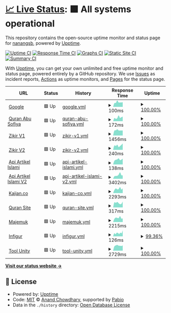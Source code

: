 # [📈 Live Status](https://nanangsb.github.io/upptime): <!--live status--> **🟩 All systems operational**

This repository contains the open-source uptime monitor and status page for [nanangsb](https://www.nanang.id), powered by [Upptime](https://github.com/upptime/upptime).

[![Uptime CI](https://github.com/nanangsb/upptime/workflows/Uptime%20CI/badge.svg)](https://github.com/nanangsb/upptime/actions?query=workflow%3A%22Uptime+CI%22)
[![Response Time CI](https://github.com/nanangsb/upptime/workflows/Response%20Time%20CI/badge.svg)](https://github.com/nanangsb/upptime/actions?query=workflow%3A%22Response+Time+CI%22)
[![Graphs CI](https://github.com/nanangsb/upptime/workflows/Graphs%20CI/badge.svg)](https://github.com/nanangsb/upptime/actions?query=workflow%3A%22Graphs+CI%22)
[![Static Site CI](https://github.com/nanangsb/upptime/workflows/Static%20Site%20CI/badge.svg)](https://github.com/nanangsb/upptime/actions?query=workflow%3A%22Static+Site+CI%22)
[![Summary CI](https://github.com/nanangsb/upptime/workflows/Summary%20CI/badge.svg)](https://github.com/nanangsb/upptime/actions?query=workflow%3A%22Summary+CI%22)

With [Upptime](https://upptime.js.org), you can get your own unlimited and free uptime monitor and status page, powered entirely by a GitHub repository. We use [Issues](https://github.com/nanangsb/upptime/issues) as incident reports, [Actions](https://github.com/nanangsb/upptime/actions) as uptime monitors, and [Pages](https://nanangsb.github.io/upptime) for the status page.

<!--start: status pages-->
<!-- This summary is generated by Upptime (https://github.com/upptime/upptime) -->
<!-- Do not edit this manually, your changes will be overwritten -->
<!-- prettier-ignore -->
| URL | Status | History | Response Time | Uptime |
| --- | ------ | ------- | ------------- | ------ |
| <img alt="" src="https://icons.duckduckgo.com/ip3/www.google.com.ico" height="13"> [Google](https://www.google.com) | 🟩 Up | [google.yml](https://github.com/nanangsb/upptime/commits/HEAD/history/google.yml) | <details><summary><img alt="Response time graph" src="./graphs/google/response-time-week.png" height="20"> 100ms</summary><br><a href="https://nanangsb.github.io/upptime/history/google"><img alt="Response time 105" src="https://img.shields.io/endpoint?url=https%3A%2F%2Fraw.githubusercontent.com%2Fnanangsb%2Fupptime%2FHEAD%2Fapi%2Fgoogle%2Fresponse-time.json"></a><br><a href="https://nanangsb.github.io/upptime/history/google"><img alt="24-hour response time 102" src="https://img.shields.io/endpoint?url=https%3A%2F%2Fraw.githubusercontent.com%2Fnanangsb%2Fupptime%2FHEAD%2Fapi%2Fgoogle%2Fresponse-time-day.json"></a><br><a href="https://nanangsb.github.io/upptime/history/google"><img alt="7-day response time 100" src="https://img.shields.io/endpoint?url=https%3A%2F%2Fraw.githubusercontent.com%2Fnanangsb%2Fupptime%2FHEAD%2Fapi%2Fgoogle%2Fresponse-time-week.json"></a><br><a href="https://nanangsb.github.io/upptime/history/google"><img alt="30-day response time 98" src="https://img.shields.io/endpoint?url=https%3A%2F%2Fraw.githubusercontent.com%2Fnanangsb%2Fupptime%2FHEAD%2Fapi%2Fgoogle%2Fresponse-time-month.json"></a><br><a href="https://nanangsb.github.io/upptime/history/google"><img alt="1-year response time 105" src="https://img.shields.io/endpoint?url=https%3A%2F%2Fraw.githubusercontent.com%2Fnanangsb%2Fupptime%2FHEAD%2Fapi%2Fgoogle%2Fresponse-time-year.json"></a></details> | <details><summary><a href="https://nanangsb.github.io/upptime/history/google">100.00%</a></summary><a href="https://nanangsb.github.io/upptime/history/google"><img alt="All-time uptime 100.00%" src="https://img.shields.io/endpoint?url=https%3A%2F%2Fraw.githubusercontent.com%2Fnanangsb%2Fupptime%2FHEAD%2Fapi%2Fgoogle%2Fuptime.json"></a><br><a href="https://nanangsb.github.io/upptime/history/google"><img alt="24-hour uptime 100.00%" src="https://img.shields.io/endpoint?url=https%3A%2F%2Fraw.githubusercontent.com%2Fnanangsb%2Fupptime%2FHEAD%2Fapi%2Fgoogle%2Fuptime-day.json"></a><br><a href="https://nanangsb.github.io/upptime/history/google"><img alt="7-day uptime 100.00%" src="https://img.shields.io/endpoint?url=https%3A%2F%2Fraw.githubusercontent.com%2Fnanangsb%2Fupptime%2FHEAD%2Fapi%2Fgoogle%2Fuptime-week.json"></a><br><a href="https://nanangsb.github.io/upptime/history/google"><img alt="30-day uptime 100.00%" src="https://img.shields.io/endpoint?url=https%3A%2F%2Fraw.githubusercontent.com%2Fnanangsb%2Fupptime%2FHEAD%2Fapi%2Fgoogle%2Fuptime-month.json"></a><br><a href="https://nanangsb.github.io/upptime/history/google"><img alt="1-year uptime 100.00%" src="https://img.shields.io/endpoint?url=https%3A%2F%2Fraw.githubusercontent.com%2Fnanangsb%2Fupptime%2FHEAD%2Fapi%2Fgoogle%2Fuptime-year.json"></a></details>
| <img alt="" src="https://icons.duckduckgo.com/ip3/quran.abusofiya.com.ico" height="13"> [Quran Abu Sofiya](https://quran.abusofiya.com) | 🟩 Up | [quran-abu-sofiya.yml](https://github.com/nanangsb/upptime/commits/HEAD/history/quran-abu-sofiya.yml) | <details><summary><img alt="Response time graph" src="./graphs/quran-abu-sofiya/response-time-week.png" height="20"> 172ms</summary><br><a href="https://nanangsb.github.io/upptime/history/quran-abu-sofiya"><img alt="Response time 160" src="https://img.shields.io/endpoint?url=https%3A%2F%2Fraw.githubusercontent.com%2Fnanangsb%2Fupptime%2FHEAD%2Fapi%2Fquran-abu-sofiya%2Fresponse-time.json"></a><br><a href="https://nanangsb.github.io/upptime/history/quran-abu-sofiya"><img alt="24-hour response time 212" src="https://img.shields.io/endpoint?url=https%3A%2F%2Fraw.githubusercontent.com%2Fnanangsb%2Fupptime%2FHEAD%2Fapi%2Fquran-abu-sofiya%2Fresponse-time-day.json"></a><br><a href="https://nanangsb.github.io/upptime/history/quran-abu-sofiya"><img alt="7-day response time 172" src="https://img.shields.io/endpoint?url=https%3A%2F%2Fraw.githubusercontent.com%2Fnanangsb%2Fupptime%2FHEAD%2Fapi%2Fquran-abu-sofiya%2Fresponse-time-week.json"></a><br><a href="https://nanangsb.github.io/upptime/history/quran-abu-sofiya"><img alt="30-day response time 159" src="https://img.shields.io/endpoint?url=https%3A%2F%2Fraw.githubusercontent.com%2Fnanangsb%2Fupptime%2FHEAD%2Fapi%2Fquran-abu-sofiya%2Fresponse-time-month.json"></a><br><a href="https://nanangsb.github.io/upptime/history/quran-abu-sofiya"><img alt="1-year response time 160" src="https://img.shields.io/endpoint?url=https%3A%2F%2Fraw.githubusercontent.com%2Fnanangsb%2Fupptime%2FHEAD%2Fapi%2Fquran-abu-sofiya%2Fresponse-time-year.json"></a></details> | <details><summary><a href="https://nanangsb.github.io/upptime/history/quran-abu-sofiya">100.00%</a></summary><a href="https://nanangsb.github.io/upptime/history/quran-abu-sofiya"><img alt="All-time uptime 99.99%" src="https://img.shields.io/endpoint?url=https%3A%2F%2Fraw.githubusercontent.com%2Fnanangsb%2Fupptime%2FHEAD%2Fapi%2Fquran-abu-sofiya%2Fuptime.json"></a><br><a href="https://nanangsb.github.io/upptime/history/quran-abu-sofiya"><img alt="24-hour uptime 100.00%" src="https://img.shields.io/endpoint?url=https%3A%2F%2Fraw.githubusercontent.com%2Fnanangsb%2Fupptime%2FHEAD%2Fapi%2Fquran-abu-sofiya%2Fuptime-day.json"></a><br><a href="https://nanangsb.github.io/upptime/history/quran-abu-sofiya"><img alt="7-day uptime 100.00%" src="https://img.shields.io/endpoint?url=https%3A%2F%2Fraw.githubusercontent.com%2Fnanangsb%2Fupptime%2FHEAD%2Fapi%2Fquran-abu-sofiya%2Fuptime-week.json"></a><br><a href="https://nanangsb.github.io/upptime/history/quran-abu-sofiya"><img alt="30-day uptime 100.00%" src="https://img.shields.io/endpoint?url=https%3A%2F%2Fraw.githubusercontent.com%2Fnanangsb%2Fupptime%2FHEAD%2Fapi%2Fquran-abu-sofiya%2Fuptime-month.json"></a><br><a href="https://nanangsb.github.io/upptime/history/quran-abu-sofiya"><img alt="1-year uptime 99.99%" src="https://img.shields.io/endpoint?url=https%3A%2F%2Fraw.githubusercontent.com%2Fnanangsb%2Fupptime%2FHEAD%2Fapi%2Fquran-abu-sofiya%2Fuptime-year.json"></a></details>
| <img alt="" src="https://icons.duckduckgo.com/ip3/zikir.org.ico" height="13"> [Zikir V1](https://zikir.org) | 🟩 Up | [zikir-v1.yml](https://github.com/nanangsb/upptime/commits/HEAD/history/zikir-v1.yml) | <details><summary><img alt="Response time graph" src="./graphs/zikir-v1/response-time-week.png" height="20"> 1456ms</summary><br><a href="https://nanangsb.github.io/upptime/history/zikir-v1"><img alt="Response time 1123" src="https://img.shields.io/endpoint?url=https%3A%2F%2Fraw.githubusercontent.com%2Fnanangsb%2Fupptime%2FHEAD%2Fapi%2Fzikir-v1%2Fresponse-time.json"></a><br><a href="https://nanangsb.github.io/upptime/history/zikir-v1"><img alt="24-hour response time 1395" src="https://img.shields.io/endpoint?url=https%3A%2F%2Fraw.githubusercontent.com%2Fnanangsb%2Fupptime%2FHEAD%2Fapi%2Fzikir-v1%2Fresponse-time-day.json"></a><br><a href="https://nanangsb.github.io/upptime/history/zikir-v1"><img alt="7-day response time 1456" src="https://img.shields.io/endpoint?url=https%3A%2F%2Fraw.githubusercontent.com%2Fnanangsb%2Fupptime%2FHEAD%2Fapi%2Fzikir-v1%2Fresponse-time-week.json"></a><br><a href="https://nanangsb.github.io/upptime/history/zikir-v1"><img alt="30-day response time 1155" src="https://img.shields.io/endpoint?url=https%3A%2F%2Fraw.githubusercontent.com%2Fnanangsb%2Fupptime%2FHEAD%2Fapi%2Fzikir-v1%2Fresponse-time-month.json"></a><br><a href="https://nanangsb.github.io/upptime/history/zikir-v1"><img alt="1-year response time 1123" src="https://img.shields.io/endpoint?url=https%3A%2F%2Fraw.githubusercontent.com%2Fnanangsb%2Fupptime%2FHEAD%2Fapi%2Fzikir-v1%2Fresponse-time-year.json"></a></details> | <details><summary><a href="https://nanangsb.github.io/upptime/history/zikir-v1">100.00%</a></summary><a href="https://nanangsb.github.io/upptime/history/zikir-v1"><img alt="All-time uptime 100.00%" src="https://img.shields.io/endpoint?url=https%3A%2F%2Fraw.githubusercontent.com%2Fnanangsb%2Fupptime%2FHEAD%2Fapi%2Fzikir-v1%2Fuptime.json"></a><br><a href="https://nanangsb.github.io/upptime/history/zikir-v1"><img alt="24-hour uptime 100.00%" src="https://img.shields.io/endpoint?url=https%3A%2F%2Fraw.githubusercontent.com%2Fnanangsb%2Fupptime%2FHEAD%2Fapi%2Fzikir-v1%2Fuptime-day.json"></a><br><a href="https://nanangsb.github.io/upptime/history/zikir-v1"><img alt="7-day uptime 100.00%" src="https://img.shields.io/endpoint?url=https%3A%2F%2Fraw.githubusercontent.com%2Fnanangsb%2Fupptime%2FHEAD%2Fapi%2Fzikir-v1%2Fuptime-week.json"></a><br><a href="https://nanangsb.github.io/upptime/history/zikir-v1"><img alt="30-day uptime 100.00%" src="https://img.shields.io/endpoint?url=https%3A%2F%2Fraw.githubusercontent.com%2Fnanangsb%2Fupptime%2FHEAD%2Fapi%2Fzikir-v1%2Fuptime-month.json"></a><br><a href="https://nanangsb.github.io/upptime/history/zikir-v1"><img alt="1-year uptime 100.00%" src="https://img.shields.io/endpoint?url=https%3A%2F%2Fraw.githubusercontent.com%2Fnanangsb%2Fupptime%2FHEAD%2Fapi%2Fzikir-v1%2Fuptime-year.json"></a></details>
| <img alt="" src="https://icons.duckduckgo.com/ip3/v2.zikir.org.ico" height="13"> [Zikir V2](https://v2.zikir.org) | 🟩 Up | [zikir-v2.yml](https://github.com/nanangsb/upptime/commits/HEAD/history/zikir-v2.yml) | <details><summary><img alt="Response time graph" src="./graphs/zikir-v2/response-time-week.png" height="20"> 240ms</summary><br><a href="https://nanangsb.github.io/upptime/history/zikir-v2"><img alt="Response time 245" src="https://img.shields.io/endpoint?url=https%3A%2F%2Fraw.githubusercontent.com%2Fnanangsb%2Fupptime%2FHEAD%2Fapi%2Fzikir-v2%2Fresponse-time.json"></a><br><a href="https://nanangsb.github.io/upptime/history/zikir-v2"><img alt="24-hour response time 344" src="https://img.shields.io/endpoint?url=https%3A%2F%2Fraw.githubusercontent.com%2Fnanangsb%2Fupptime%2FHEAD%2Fapi%2Fzikir-v2%2Fresponse-time-day.json"></a><br><a href="https://nanangsb.github.io/upptime/history/zikir-v2"><img alt="7-day response time 240" src="https://img.shields.io/endpoint?url=https%3A%2F%2Fraw.githubusercontent.com%2Fnanangsb%2Fupptime%2FHEAD%2Fapi%2Fzikir-v2%2Fresponse-time-week.json"></a><br><a href="https://nanangsb.github.io/upptime/history/zikir-v2"><img alt="30-day response time 263" src="https://img.shields.io/endpoint?url=https%3A%2F%2Fraw.githubusercontent.com%2Fnanangsb%2Fupptime%2FHEAD%2Fapi%2Fzikir-v2%2Fresponse-time-month.json"></a><br><a href="https://nanangsb.github.io/upptime/history/zikir-v2"><img alt="1-year response time 245" src="https://img.shields.io/endpoint?url=https%3A%2F%2Fraw.githubusercontent.com%2Fnanangsb%2Fupptime%2FHEAD%2Fapi%2Fzikir-v2%2Fresponse-time-year.json"></a></details> | <details><summary><a href="https://nanangsb.github.io/upptime/history/zikir-v2">100.00%</a></summary><a href="https://nanangsb.github.io/upptime/history/zikir-v2"><img alt="All-time uptime 100.00%" src="https://img.shields.io/endpoint?url=https%3A%2F%2Fraw.githubusercontent.com%2Fnanangsb%2Fupptime%2FHEAD%2Fapi%2Fzikir-v2%2Fuptime.json"></a><br><a href="https://nanangsb.github.io/upptime/history/zikir-v2"><img alt="24-hour uptime 100.00%" src="https://img.shields.io/endpoint?url=https%3A%2F%2Fraw.githubusercontent.com%2Fnanangsb%2Fupptime%2FHEAD%2Fapi%2Fzikir-v2%2Fuptime-day.json"></a><br><a href="https://nanangsb.github.io/upptime/history/zikir-v2"><img alt="7-day uptime 100.00%" src="https://img.shields.io/endpoint?url=https%3A%2F%2Fraw.githubusercontent.com%2Fnanangsb%2Fupptime%2FHEAD%2Fapi%2Fzikir-v2%2Fuptime-week.json"></a><br><a href="https://nanangsb.github.io/upptime/history/zikir-v2"><img alt="30-day uptime 100.00%" src="https://img.shields.io/endpoint?url=https%3A%2F%2Fraw.githubusercontent.com%2Fnanangsb%2Fupptime%2FHEAD%2Fapi%2Fzikir-v2%2Fuptime-month.json"></a><br><a href="https://nanangsb.github.io/upptime/history/zikir-v2"><img alt="1-year uptime 100.00%" src="https://img.shields.io/endpoint?url=https%3A%2F%2Fraw.githubusercontent.com%2Fnanangsb%2Fupptime%2FHEAD%2Fapi%2Fzikir-v2%2Fuptime-year.json"></a></details>
| <img alt="" src="https://icons.duckduckgo.com/ip3/api-artikel.abusofiya.com.ico" height="13"> [Api Artikel Islami](https://api-artikel.abusofiya.com/api) | 🟩 Up | [api-artikel-islami.yml](https://github.com/nanangsb/upptime/commits/HEAD/history/api-artikel-islami.yml) | <details><summary><img alt="Response time graph" src="./graphs/api-artikel-islami/response-time-week.png" height="20"> 138ms</summary><br><a href="https://nanangsb.github.io/upptime/history/api-artikel-islami"><img alt="Response time 161" src="https://img.shields.io/endpoint?url=https%3A%2F%2Fraw.githubusercontent.com%2Fnanangsb%2Fupptime%2FHEAD%2Fapi%2Fapi-artikel-islami%2Fresponse-time.json"></a><br><a href="https://nanangsb.github.io/upptime/history/api-artikel-islami"><img alt="24-hour response time 162" src="https://img.shields.io/endpoint?url=https%3A%2F%2Fraw.githubusercontent.com%2Fnanangsb%2Fupptime%2FHEAD%2Fapi%2Fapi-artikel-islami%2Fresponse-time-day.json"></a><br><a href="https://nanangsb.github.io/upptime/history/api-artikel-islami"><img alt="7-day response time 138" src="https://img.shields.io/endpoint?url=https%3A%2F%2Fraw.githubusercontent.com%2Fnanangsb%2Fupptime%2FHEAD%2Fapi%2Fapi-artikel-islami%2Fresponse-time-week.json"></a><br><a href="https://nanangsb.github.io/upptime/history/api-artikel-islami"><img alt="30-day response time 154" src="https://img.shields.io/endpoint?url=https%3A%2F%2Fraw.githubusercontent.com%2Fnanangsb%2Fupptime%2FHEAD%2Fapi%2Fapi-artikel-islami%2Fresponse-time-month.json"></a><br><a href="https://nanangsb.github.io/upptime/history/api-artikel-islami"><img alt="1-year response time 161" src="https://img.shields.io/endpoint?url=https%3A%2F%2Fraw.githubusercontent.com%2Fnanangsb%2Fupptime%2FHEAD%2Fapi%2Fapi-artikel-islami%2Fresponse-time-year.json"></a></details> | <details><summary><a href="https://nanangsb.github.io/upptime/history/api-artikel-islami">100.00%</a></summary><a href="https://nanangsb.github.io/upptime/history/api-artikel-islami"><img alt="All-time uptime 100.00%" src="https://img.shields.io/endpoint?url=https%3A%2F%2Fraw.githubusercontent.com%2Fnanangsb%2Fupptime%2FHEAD%2Fapi%2Fapi-artikel-islami%2Fuptime.json"></a><br><a href="https://nanangsb.github.io/upptime/history/api-artikel-islami"><img alt="24-hour uptime 100.00%" src="https://img.shields.io/endpoint?url=https%3A%2F%2Fraw.githubusercontent.com%2Fnanangsb%2Fupptime%2FHEAD%2Fapi%2Fapi-artikel-islami%2Fuptime-day.json"></a><br><a href="https://nanangsb.github.io/upptime/history/api-artikel-islami"><img alt="7-day uptime 100.00%" src="https://img.shields.io/endpoint?url=https%3A%2F%2Fraw.githubusercontent.com%2Fnanangsb%2Fupptime%2FHEAD%2Fapi%2Fapi-artikel-islami%2Fuptime-week.json"></a><br><a href="https://nanangsb.github.io/upptime/history/api-artikel-islami"><img alt="30-day uptime 100.00%" src="https://img.shields.io/endpoint?url=https%3A%2F%2Fraw.githubusercontent.com%2Fnanangsb%2Fupptime%2FHEAD%2Fapi%2Fapi-artikel-islami%2Fuptime-month.json"></a><br><a href="https://nanangsb.github.io/upptime/history/api-artikel-islami"><img alt="1-year uptime 100.00%" src="https://img.shields.io/endpoint?url=https%3A%2F%2Fraw.githubusercontent.com%2Fnanangsb%2Fupptime%2FHEAD%2Fapi%2Fapi-artikel-islami%2Fuptime-year.json"></a></details>
| <img alt="" src="https://icons.duckduckgo.com/ip3/api-artikel2.abusofiya.com.ico" height="13"> [Api Artikel Islami V2](https://api-artikel2.abusofiya.com/api/news/source?code=MUSLIM) | 🟩 Up | [api-artikel-islami-v2.yml](https://github.com/nanangsb/upptime/commits/HEAD/history/api-artikel-islami-v2.yml) | <details><summary><img alt="Response time graph" src="./graphs/api-artikel-islami-v2/response-time-week.png" height="20"> 3402ms</summary><br><a href="https://nanangsb.github.io/upptime/history/api-artikel-islami-v2"><img alt="Response time 7859" src="https://img.shields.io/endpoint?url=https%3A%2F%2Fraw.githubusercontent.com%2Fnanangsb%2Fupptime%2FHEAD%2Fapi%2Fapi-artikel-islami-v2%2Fresponse-time.json"></a><br><a href="https://nanangsb.github.io/upptime/history/api-artikel-islami-v2"><img alt="24-hour response time 3148" src="https://img.shields.io/endpoint?url=https%3A%2F%2Fraw.githubusercontent.com%2Fnanangsb%2Fupptime%2FHEAD%2Fapi%2Fapi-artikel-islami-v2%2Fresponse-time-day.json"></a><br><a href="https://nanangsb.github.io/upptime/history/api-artikel-islami-v2"><img alt="7-day response time 3402" src="https://img.shields.io/endpoint?url=https%3A%2F%2Fraw.githubusercontent.com%2Fnanangsb%2Fupptime%2FHEAD%2Fapi%2Fapi-artikel-islami-v2%2Fresponse-time-week.json"></a><br><a href="https://nanangsb.github.io/upptime/history/api-artikel-islami-v2"><img alt="30-day response time 2858" src="https://img.shields.io/endpoint?url=https%3A%2F%2Fraw.githubusercontent.com%2Fnanangsb%2Fupptime%2FHEAD%2Fapi%2Fapi-artikel-islami-v2%2Fresponse-time-month.json"></a><br><a href="https://nanangsb.github.io/upptime/history/api-artikel-islami-v2"><img alt="1-year response time 7859" src="https://img.shields.io/endpoint?url=https%3A%2F%2Fraw.githubusercontent.com%2Fnanangsb%2Fupptime%2FHEAD%2Fapi%2Fapi-artikel-islami-v2%2Fresponse-time-year.json"></a></details> | <details><summary><a href="https://nanangsb.github.io/upptime/history/api-artikel-islami-v2">100.00%</a></summary><a href="https://nanangsb.github.io/upptime/history/api-artikel-islami-v2"><img alt="All-time uptime 87.83%" src="https://img.shields.io/endpoint?url=https%3A%2F%2Fraw.githubusercontent.com%2Fnanangsb%2Fupptime%2FHEAD%2Fapi%2Fapi-artikel-islami-v2%2Fuptime.json"></a><br><a href="https://nanangsb.github.io/upptime/history/api-artikel-islami-v2"><img alt="24-hour uptime 100.00%" src="https://img.shields.io/endpoint?url=https%3A%2F%2Fraw.githubusercontent.com%2Fnanangsb%2Fupptime%2FHEAD%2Fapi%2Fapi-artikel-islami-v2%2Fuptime-day.json"></a><br><a href="https://nanangsb.github.io/upptime/history/api-artikel-islami-v2"><img alt="7-day uptime 100.00%" src="https://img.shields.io/endpoint?url=https%3A%2F%2Fraw.githubusercontent.com%2Fnanangsb%2Fupptime%2FHEAD%2Fapi%2Fapi-artikel-islami-v2%2Fuptime-week.json"></a><br><a href="https://nanangsb.github.io/upptime/history/api-artikel-islami-v2"><img alt="30-day uptime 99.74%" src="https://img.shields.io/endpoint?url=https%3A%2F%2Fraw.githubusercontent.com%2Fnanangsb%2Fupptime%2FHEAD%2Fapi%2Fapi-artikel-islami-v2%2Fuptime-month.json"></a><br><a href="https://nanangsb.github.io/upptime/history/api-artikel-islami-v2"><img alt="1-year uptime 87.83%" src="https://img.shields.io/endpoint?url=https%3A%2F%2Fraw.githubusercontent.com%2Fnanangsb%2Fupptime%2FHEAD%2Fapi%2Fapi-artikel-islami-v2%2Fuptime-year.json"></a></details>
| <img alt="" src="https://icons.duckduckgo.com/ip3/kajian.co.ico" height="13"> [Kajian.co](https://kajian.co) | 🟩 Up | [kajian-co.yml](https://github.com/nanangsb/upptime/commits/HEAD/history/kajian-co.yml) | <details><summary><img alt="Response time graph" src="./graphs/kajian-co/response-time-week.png" height="20"> 2293ms</summary><br><a href="https://nanangsb.github.io/upptime/history/kajian-co"><img alt="Response time 2298" src="https://img.shields.io/endpoint?url=https%3A%2F%2Fraw.githubusercontent.com%2Fnanangsb%2Fupptime%2FHEAD%2Fapi%2Fkajian-co%2Fresponse-time.json"></a><br><a href="https://nanangsb.github.io/upptime/history/kajian-co"><img alt="24-hour response time 2522" src="https://img.shields.io/endpoint?url=https%3A%2F%2Fraw.githubusercontent.com%2Fnanangsb%2Fupptime%2FHEAD%2Fapi%2Fkajian-co%2Fresponse-time-day.json"></a><br><a href="https://nanangsb.github.io/upptime/history/kajian-co"><img alt="7-day response time 2293" src="https://img.shields.io/endpoint?url=https%3A%2F%2Fraw.githubusercontent.com%2Fnanangsb%2Fupptime%2FHEAD%2Fapi%2Fkajian-co%2Fresponse-time-week.json"></a><br><a href="https://nanangsb.github.io/upptime/history/kajian-co"><img alt="30-day response time 2153" src="https://img.shields.io/endpoint?url=https%3A%2F%2Fraw.githubusercontent.com%2Fnanangsb%2Fupptime%2FHEAD%2Fapi%2Fkajian-co%2Fresponse-time-month.json"></a><br><a href="https://nanangsb.github.io/upptime/history/kajian-co"><img alt="1-year response time 2298" src="https://img.shields.io/endpoint?url=https%3A%2F%2Fraw.githubusercontent.com%2Fnanangsb%2Fupptime%2FHEAD%2Fapi%2Fkajian-co%2Fresponse-time-year.json"></a></details> | <details><summary><a href="https://nanangsb.github.io/upptime/history/kajian-co">100.00%</a></summary><a href="https://nanangsb.github.io/upptime/history/kajian-co"><img alt="All-time uptime 99.91%" src="https://img.shields.io/endpoint?url=https%3A%2F%2Fraw.githubusercontent.com%2Fnanangsb%2Fupptime%2FHEAD%2Fapi%2Fkajian-co%2Fuptime.json"></a><br><a href="https://nanangsb.github.io/upptime/history/kajian-co"><img alt="24-hour uptime 100.00%" src="https://img.shields.io/endpoint?url=https%3A%2F%2Fraw.githubusercontent.com%2Fnanangsb%2Fupptime%2FHEAD%2Fapi%2Fkajian-co%2Fuptime-day.json"></a><br><a href="https://nanangsb.github.io/upptime/history/kajian-co"><img alt="7-day uptime 100.00%" src="https://img.shields.io/endpoint?url=https%3A%2F%2Fraw.githubusercontent.com%2Fnanangsb%2Fupptime%2FHEAD%2Fapi%2Fkajian-co%2Fuptime-week.json"></a><br><a href="https://nanangsb.github.io/upptime/history/kajian-co"><img alt="30-day uptime 99.88%" src="https://img.shields.io/endpoint?url=https%3A%2F%2Fraw.githubusercontent.com%2Fnanangsb%2Fupptime%2FHEAD%2Fapi%2Fkajian-co%2Fuptime-month.json"></a><br><a href="https://nanangsb.github.io/upptime/history/kajian-co"><img alt="1-year uptime 99.91%" src="https://img.shields.io/endpoint?url=https%3A%2F%2Fraw.githubusercontent.com%2Fnanangsb%2Fupptime%2FHEAD%2Fapi%2Fkajian-co%2Fuptime-year.json"></a></details>
| <img alt="" src="https://icons.duckduckgo.com/ip3/quransite.com.ico" height="13"> [Quran Site](https://quransite.com) | 🟩 Up | [quran-site.yml](https://github.com/nanangsb/upptime/commits/HEAD/history/quran-site.yml) | <details><summary><img alt="Response time graph" src="./graphs/quran-site/response-time-week.png" height="20"> 317ms</summary><br><a href="https://nanangsb.github.io/upptime/history/quran-site"><img alt="Response time 365" src="https://img.shields.io/endpoint?url=https%3A%2F%2Fraw.githubusercontent.com%2Fnanangsb%2Fupptime%2FHEAD%2Fapi%2Fquran-site%2Fresponse-time.json"></a><br><a href="https://nanangsb.github.io/upptime/history/quran-site"><img alt="24-hour response time 404" src="https://img.shields.io/endpoint?url=https%3A%2F%2Fraw.githubusercontent.com%2Fnanangsb%2Fupptime%2FHEAD%2Fapi%2Fquran-site%2Fresponse-time-day.json"></a><br><a href="https://nanangsb.github.io/upptime/history/quran-site"><img alt="7-day response time 317" src="https://img.shields.io/endpoint?url=https%3A%2F%2Fraw.githubusercontent.com%2Fnanangsb%2Fupptime%2FHEAD%2Fapi%2Fquran-site%2Fresponse-time-week.json"></a><br><a href="https://nanangsb.github.io/upptime/history/quran-site"><img alt="30-day response time 324" src="https://img.shields.io/endpoint?url=https%3A%2F%2Fraw.githubusercontent.com%2Fnanangsb%2Fupptime%2FHEAD%2Fapi%2Fquran-site%2Fresponse-time-month.json"></a><br><a href="https://nanangsb.github.io/upptime/history/quran-site"><img alt="1-year response time 365" src="https://img.shields.io/endpoint?url=https%3A%2F%2Fraw.githubusercontent.com%2Fnanangsb%2Fupptime%2FHEAD%2Fapi%2Fquran-site%2Fresponse-time-year.json"></a></details> | <details><summary><a href="https://nanangsb.github.io/upptime/history/quran-site">100.00%</a></summary><a href="https://nanangsb.github.io/upptime/history/quran-site"><img alt="All-time uptime 100.00%" src="https://img.shields.io/endpoint?url=https%3A%2F%2Fraw.githubusercontent.com%2Fnanangsb%2Fupptime%2FHEAD%2Fapi%2Fquran-site%2Fuptime.json"></a><br><a href="https://nanangsb.github.io/upptime/history/quran-site"><img alt="24-hour uptime 100.00%" src="https://img.shields.io/endpoint?url=https%3A%2F%2Fraw.githubusercontent.com%2Fnanangsb%2Fupptime%2FHEAD%2Fapi%2Fquran-site%2Fuptime-day.json"></a><br><a href="https://nanangsb.github.io/upptime/history/quran-site"><img alt="7-day uptime 100.00%" src="https://img.shields.io/endpoint?url=https%3A%2F%2Fraw.githubusercontent.com%2Fnanangsb%2Fupptime%2FHEAD%2Fapi%2Fquran-site%2Fuptime-week.json"></a><br><a href="https://nanangsb.github.io/upptime/history/quran-site"><img alt="30-day uptime 100.00%" src="https://img.shields.io/endpoint?url=https%3A%2F%2Fraw.githubusercontent.com%2Fnanangsb%2Fupptime%2FHEAD%2Fapi%2Fquran-site%2Fuptime-month.json"></a><br><a href="https://nanangsb.github.io/upptime/history/quran-site"><img alt="1-year uptime 100.00%" src="https://img.shields.io/endpoint?url=https%3A%2F%2Fraw.githubusercontent.com%2Fnanangsb%2Fupptime%2FHEAD%2Fapi%2Fquran-site%2Fuptime-year.json"></a></details>
| <img alt="" src="https://icons.duckduckgo.com/ip3/majemuk.com.ico" height="13"> [Majemuk](https://majemuk.com) | 🟩 Up | [majemuk.yml](https://github.com/nanangsb/upptime/commits/HEAD/history/majemuk.yml) | <details><summary><img alt="Response time graph" src="./graphs/majemuk/response-time-week.png" height="20"> 2215ms</summary><br><a href="https://nanangsb.github.io/upptime/history/majemuk"><img alt="Response time 2279" src="https://img.shields.io/endpoint?url=https%3A%2F%2Fraw.githubusercontent.com%2Fnanangsb%2Fupptime%2FHEAD%2Fapi%2Fmajemuk%2Fresponse-time.json"></a><br><a href="https://nanangsb.github.io/upptime/history/majemuk"><img alt="24-hour response time 1975" src="https://img.shields.io/endpoint?url=https%3A%2F%2Fraw.githubusercontent.com%2Fnanangsb%2Fupptime%2FHEAD%2Fapi%2Fmajemuk%2Fresponse-time-day.json"></a><br><a href="https://nanangsb.github.io/upptime/history/majemuk"><img alt="7-day response time 2215" src="https://img.shields.io/endpoint?url=https%3A%2F%2Fraw.githubusercontent.com%2Fnanangsb%2Fupptime%2FHEAD%2Fapi%2Fmajemuk%2Fresponse-time-week.json"></a><br><a href="https://nanangsb.github.io/upptime/history/majemuk"><img alt="30-day response time 2492" src="https://img.shields.io/endpoint?url=https%3A%2F%2Fraw.githubusercontent.com%2Fnanangsb%2Fupptime%2FHEAD%2Fapi%2Fmajemuk%2Fresponse-time-month.json"></a><br><a href="https://nanangsb.github.io/upptime/history/majemuk"><img alt="1-year response time 2279" src="https://img.shields.io/endpoint?url=https%3A%2F%2Fraw.githubusercontent.com%2Fnanangsb%2Fupptime%2FHEAD%2Fapi%2Fmajemuk%2Fresponse-time-year.json"></a></details> | <details><summary><a href="https://nanangsb.github.io/upptime/history/majemuk">100.00%</a></summary><a href="https://nanangsb.github.io/upptime/history/majemuk"><img alt="All-time uptime 99.89%" src="https://img.shields.io/endpoint?url=https%3A%2F%2Fraw.githubusercontent.com%2Fnanangsb%2Fupptime%2FHEAD%2Fapi%2Fmajemuk%2Fuptime.json"></a><br><a href="https://nanangsb.github.io/upptime/history/majemuk"><img alt="24-hour uptime 100.00%" src="https://img.shields.io/endpoint?url=https%3A%2F%2Fraw.githubusercontent.com%2Fnanangsb%2Fupptime%2FHEAD%2Fapi%2Fmajemuk%2Fuptime-day.json"></a><br><a href="https://nanangsb.github.io/upptime/history/majemuk"><img alt="7-day uptime 100.00%" src="https://img.shields.io/endpoint?url=https%3A%2F%2Fraw.githubusercontent.com%2Fnanangsb%2Fupptime%2FHEAD%2Fapi%2Fmajemuk%2Fuptime-week.json"></a><br><a href="https://nanangsb.github.io/upptime/history/majemuk"><img alt="30-day uptime 99.88%" src="https://img.shields.io/endpoint?url=https%3A%2F%2Fraw.githubusercontent.com%2Fnanangsb%2Fupptime%2FHEAD%2Fapi%2Fmajemuk%2Fuptime-month.json"></a><br><a href="https://nanangsb.github.io/upptime/history/majemuk"><img alt="1-year uptime 99.89%" src="https://img.shields.io/endpoint?url=https%3A%2F%2Fraw.githubusercontent.com%2Fnanangsb%2Fupptime%2FHEAD%2Fapi%2Fmajemuk%2Fuptime-year.json"></a></details>
| <img alt="" src="https://icons.duckduckgo.com/ip3/infigur.com.ico" height="13"> [Infigur](https://infigur.com) | 🟩 Up | [infigur.yml](https://github.com/nanangsb/upptime/commits/HEAD/history/infigur.yml) | <details><summary><img alt="Response time graph" src="./graphs/infigur/response-time-week.png" height="20"> 126ms</summary><br><a href="https://nanangsb.github.io/upptime/history/infigur"><img alt="Response time 3634" src="https://img.shields.io/endpoint?url=https%3A%2F%2Fraw.githubusercontent.com%2Fnanangsb%2Fupptime%2FHEAD%2Fapi%2Finfigur%2Fresponse-time.json"></a><br><a href="https://nanangsb.github.io/upptime/history/infigur"><img alt="24-hour response time 136" src="https://img.shields.io/endpoint?url=https%3A%2F%2Fraw.githubusercontent.com%2Fnanangsb%2Fupptime%2FHEAD%2Fapi%2Finfigur%2Fresponse-time-day.json"></a><br><a href="https://nanangsb.github.io/upptime/history/infigur"><img alt="7-day response time 126" src="https://img.shields.io/endpoint?url=https%3A%2F%2Fraw.githubusercontent.com%2Fnanangsb%2Fupptime%2FHEAD%2Fapi%2Finfigur%2Fresponse-time-week.json"></a><br><a href="https://nanangsb.github.io/upptime/history/infigur"><img alt="30-day response time 279" src="https://img.shields.io/endpoint?url=https%3A%2F%2Fraw.githubusercontent.com%2Fnanangsb%2Fupptime%2FHEAD%2Fapi%2Finfigur%2Fresponse-time-month.json"></a><br><a href="https://nanangsb.github.io/upptime/history/infigur"><img alt="1-year response time 3634" src="https://img.shields.io/endpoint?url=https%3A%2F%2Fraw.githubusercontent.com%2Fnanangsb%2Fupptime%2FHEAD%2Fapi%2Finfigur%2Fresponse-time-year.json"></a></details> | <details><summary><a href="https://nanangsb.github.io/upptime/history/infigur">99.36%</a></summary><a href="https://nanangsb.github.io/upptime/history/infigur"><img alt="All-time uptime 59.77%" src="https://img.shields.io/endpoint?url=https%3A%2F%2Fraw.githubusercontent.com%2Fnanangsb%2Fupptime%2FHEAD%2Fapi%2Finfigur%2Fuptime.json"></a><br><a href="https://nanangsb.github.io/upptime/history/infigur"><img alt="24-hour uptime 96.89%" src="https://img.shields.io/endpoint?url=https%3A%2F%2Fraw.githubusercontent.com%2Fnanangsb%2Fupptime%2FHEAD%2Fapi%2Finfigur%2Fuptime-day.json"></a><br><a href="https://nanangsb.github.io/upptime/history/infigur"><img alt="7-day uptime 99.36%" src="https://img.shields.io/endpoint?url=https%3A%2F%2Fraw.githubusercontent.com%2Fnanangsb%2Fupptime%2FHEAD%2Fapi%2Finfigur%2Fuptime-week.json"></a><br><a href="https://nanangsb.github.io/upptime/history/infigur"><img alt="30-day uptime 99.85%" src="https://img.shields.io/endpoint?url=https%3A%2F%2Fraw.githubusercontent.com%2Fnanangsb%2Fupptime%2FHEAD%2Fapi%2Finfigur%2Fuptime-month.json"></a><br><a href="https://nanangsb.github.io/upptime/history/infigur"><img alt="1-year uptime 59.77%" src="https://img.shields.io/endpoint?url=https%3A%2F%2Fraw.githubusercontent.com%2Fnanangsb%2Fupptime%2FHEAD%2Fapi%2Finfigur%2Fuptime-year.json"></a></details>
| <img alt="" src="https://icons.duckduckgo.com/ip3/toolunity.com.ico" height="13"> [Tool Unity](https://toolunity.com) | 🟩 Up | [tool-unity.yml](https://github.com/nanangsb/upptime/commits/HEAD/history/tool-unity.yml) | <details><summary><img alt="Response time graph" src="./graphs/tool-unity/response-time-week.png" height="20"> 2729ms</summary><br><a href="https://nanangsb.github.io/upptime/history/tool-unity"><img alt="Response time 2219" src="https://img.shields.io/endpoint?url=https%3A%2F%2Fraw.githubusercontent.com%2Fnanangsb%2Fupptime%2FHEAD%2Fapi%2Ftool-unity%2Fresponse-time.json"></a><br><a href="https://nanangsb.github.io/upptime/history/tool-unity"><img alt="24-hour response time 2827" src="https://img.shields.io/endpoint?url=https%3A%2F%2Fraw.githubusercontent.com%2Fnanangsb%2Fupptime%2FHEAD%2Fapi%2Ftool-unity%2Fresponse-time-day.json"></a><br><a href="https://nanangsb.github.io/upptime/history/tool-unity"><img alt="7-day response time 2729" src="https://img.shields.io/endpoint?url=https%3A%2F%2Fraw.githubusercontent.com%2Fnanangsb%2Fupptime%2FHEAD%2Fapi%2Ftool-unity%2Fresponse-time-week.json"></a><br><a href="https://nanangsb.github.io/upptime/history/tool-unity"><img alt="30-day response time 2719" src="https://img.shields.io/endpoint?url=https%3A%2F%2Fraw.githubusercontent.com%2Fnanangsb%2Fupptime%2FHEAD%2Fapi%2Ftool-unity%2Fresponse-time-month.json"></a><br><a href="https://nanangsb.github.io/upptime/history/tool-unity"><img alt="1-year response time 2219" src="https://img.shields.io/endpoint?url=https%3A%2F%2Fraw.githubusercontent.com%2Fnanangsb%2Fupptime%2FHEAD%2Fapi%2Ftool-unity%2Fresponse-time-year.json"></a></details> | <details><summary><a href="https://nanangsb.github.io/upptime/history/tool-unity">100.00%</a></summary><a href="https://nanangsb.github.io/upptime/history/tool-unity"><img alt="All-time uptime 99.90%" src="https://img.shields.io/endpoint?url=https%3A%2F%2Fraw.githubusercontent.com%2Fnanangsb%2Fupptime%2FHEAD%2Fapi%2Ftool-unity%2Fuptime.json"></a><br><a href="https://nanangsb.github.io/upptime/history/tool-unity"><img alt="24-hour uptime 100.00%" src="https://img.shields.io/endpoint?url=https%3A%2F%2Fraw.githubusercontent.com%2Fnanangsb%2Fupptime%2FHEAD%2Fapi%2Ftool-unity%2Fuptime-day.json"></a><br><a href="https://nanangsb.github.io/upptime/history/tool-unity"><img alt="7-day uptime 100.00%" src="https://img.shields.io/endpoint?url=https%3A%2F%2Fraw.githubusercontent.com%2Fnanangsb%2Fupptime%2FHEAD%2Fapi%2Ftool-unity%2Fuptime-week.json"></a><br><a href="https://nanangsb.github.io/upptime/history/tool-unity"><img alt="30-day uptime 99.92%" src="https://img.shields.io/endpoint?url=https%3A%2F%2Fraw.githubusercontent.com%2Fnanangsb%2Fupptime%2FHEAD%2Fapi%2Ftool-unity%2Fuptime-month.json"></a><br><a href="https://nanangsb.github.io/upptime/history/tool-unity"><img alt="1-year uptime 99.90%" src="https://img.shields.io/endpoint?url=https%3A%2F%2Fraw.githubusercontent.com%2Fnanangsb%2Fupptime%2FHEAD%2Fapi%2Ftool-unity%2Fuptime-year.json"></a></details>

<!--end: status pages-->

[**Visit our status website →**](https://nanangsb.github.io/upptime)

## 📄 License

- Powered by: [Upptime](https://github.com/upptime/upptime)
- Code: [MIT](./LICENSE) © [Anand Chowdhary](https://anandchowdhary.com), supported by [Pabio](https://pabio.com)
- Data in the `./history` directory: [Open Database License](https://opendatacommons.org/licenses/odbl/1-0/)
